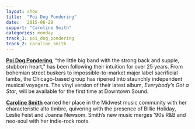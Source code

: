 ```yaml
---
layout: show
title:  "Poi Dog Pondering"
date:   2015-06-29
support: "Caroline Smith"
categories: monday
track_1: poi_dog_pondering
track_2: caroline_smith
---
```


**[Poi Dog Pondering](http://poidogpondering.com "Poi Dog Pondering")**, “the little big band with the strong back and supple, stubborn heart," has been following their intuition for over 25 years. From bohemian street buskers to impossible-to-market major label sacrificial lambs, the Chicago-based group has ripened into staunchly independent musical voyagers. The vinyl version of their latest album, *Everybody’s Got a Star*, will be available for the first time at Downtown Sound.

**[Caroline Smith](http://carolinesmithcarolinesmith.com "Caroline Smith")** earned her place in the Midwest music community with her characteristic alto timbre, quivering with the presence of Billie Holiday, Leslie Feist and Joanna Newsom. Smith’s new music merges ’90s R&B and neo-soul with her indie-rock roots.
